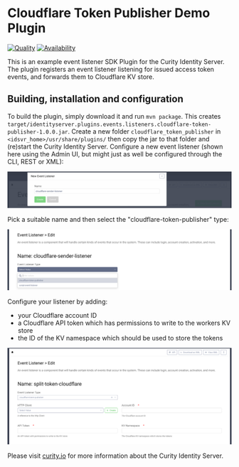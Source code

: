 # Cloudflare Token Publisher Demo Plugin

[![Quality](https://curity.io/assets/images/badges/cloudflare-token-publisher-quality.svg)](https://curity.io/resources/code-examples/status/)
[![Availability](https://curity.io/assets/images/badges/cloudflare-token-publisher-availability.svg)](https://curity.io/resources/code-examples/status/)

This is an example event listener SDK Plugin for the Curity Identity Server. The plugin registers an event listener 
listening for issued access token events, and forwards them to Cloudflare KV store.

## Building, installation and configuration

To build the plugin, simply download it and run `mvn package`. This creates `target/identityserver.plugins.events.listeners.cloudflare-token-publisher-1.0.0.jar`.
Create a new folder `cloudflare_token_publisher` in `<idsvr_home>/usr/share/plugins/` then copy the jar to that folder
and (re)start the Curity Identity Server. Configure a new event listener (shown here using the Admin UI, but might just
as well be configured through the CLI, REST or XML):

![Add new listener](docs/new_listener.png)

Pick a suitable name and then select the "cloudflare-token-publisher" type:

![Select type](docs/select_type.png)

Configure your listener by adding:

- your Cloudflare account ID
- a Cloudflare API token which has permissions to write to the workers KV store
- the ID of the KV namespace which should be used to store the tokens

![Configure the listener](docs/configure_listener.png)

Please visit [curity.io](https://curity.io/) for more information about the Curity Identity Server.
